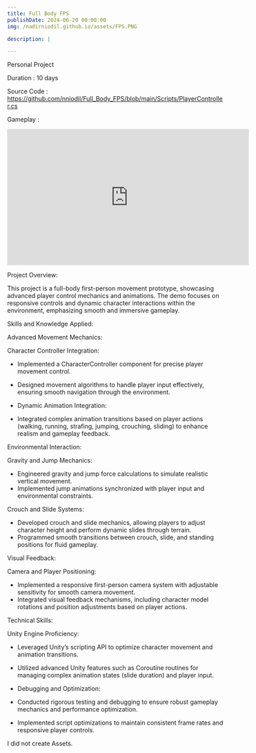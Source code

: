 ```yaml
---
title: Full Body FPS
publishDate: 2024-06-20 00:00:00
img: /nadirniodil.github.io/assets/FPS.PNG

description: |

---
```

Personal Project

Duration : 10 days

Source Code : https://github.com/nniodil/Full_Body_FPS/blob/main/Scripts/PlayerController.cs

Gameplay :
<iframe width="560" height="315" src="https://www.youtube.com/embed/JyROdOc8lns?si=krTV_rOdoeYBde9Y" title="YouTube video player" frameborder="0" allow="accelerometer; autoplay; clipboard-write; encrypted-media; gyroscope; picture-in-picture; web-share" referrerpolicy="strict-origin-when-cross-origin" allowfullscreen></iframe>

Project Overview:

This project is a full-body first-person movement prototype, showcasing advanced player control mechanics and animations. The demo focuses on responsive controls and dynamic character interactions within the environment, emphasizing smooth and immersive gameplay.

Skills and Knowledge Applied:

Advanced Movement Mechanics:

Character Controller Integration:

- Implemented a CharacterController component for precise player movement control.
- Designed movement algorithms to handle player input effectively, ensuring smooth navigation through the environment.
- Dynamic Animation Integration:

- Integrated complex animation transitions based on player actions (walking, running, strafing, jumping, crouching, sliding) to enhance realism and gameplay feedback.

Environmental Interaction:

Gravity and Jump Mechanics:

- Engineered gravity and jump force calculations to simulate realistic vertical movement.
- Implemented jump animations synchronized with player input and environmental constraints.

Crouch and Slide Systems:

- Developed crouch and slide mechanics, allowing players to adjust character height and perform dynamic slides through terrain.
- Programmed smooth transitions between crouch, slide, and standing positions for fluid gameplay.

Visual Feedback:

Camera and Player Positioning:

- Implemented a responsive first-person camera system with adjustable sensitivity for smooth camera movement.
- Integrated visual feedback mechanisms, including character model rotations and position adjustments based on player actions.

Technical Skills:

Unity Engine Proficiency:

- Leveraged Unity’s scripting API to optimize character movement and animation transitions.
- Utilized advanced Unity features such as Coroutine routines for managing complex animation states (slide duration) and player input.
- Debugging and Optimization:

 - Conducted rigorous testing and debugging to ensure robust gameplay mechanics and performance optimization.
 - Implemented script optimizations to maintain consistent frame rates and responsive player controls.

I did not create Assets.
